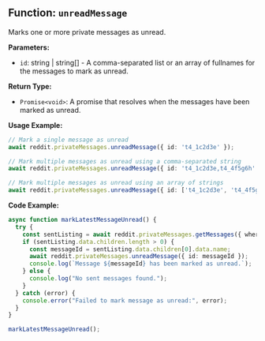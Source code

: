 ## Function: `unreadMessage`

Marks one or more private messages as unread.

**Parameters:**

- `id`: string | string[] - A comma-separated list or an array of fullnames for the messages to mark as unread.

**Return Type:**

- `Promise<void>`: A promise that resolves when the messages have been marked as unread.

**Usage Example:**

```typescript
// Mark a single message as unread
await reddit.privateMessages.unreadMessage({ id: 't4_1c2d3e' });

// Mark multiple messages as unread using a comma-separated string
await reddit.privateMessages.unreadMessage({ id: 't4_1c2d3e,t4_4f5g6h' });

// Mark multiple messages as unread using an array of strings
await reddit.privateMessages.unreadMessage({ id: ['t4_1c2d3e', 't4_4f5g6h'] });
```

**Code Example:**

```typescript
async function markLatestMessageUnread() {
  try {
    const sentListing = await reddit.privateMessages.getMessages({ where: 'sent', limit: 1 });
    if (sentListing.data.children.length > 0) {
      const messageId = sentListing.data.children[0].data.name;
      await reddit.privateMessages.unreadMessage({ id: messageId });
      console.log(`Message ${messageId} has been marked as unread.`);
    } else {
      console.log("No sent messages found.");
    }
  } catch (error) {
    console.error("Failed to mark message as unread:", error);
  }
}

markLatestMessageUnread();
``` 